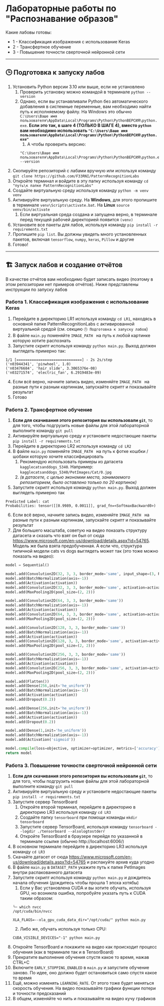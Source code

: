 # Лабораторные работы по "Распознавание образов"

Какие лабовы готовы:
- 1 - Классификация изображения с использование Keras
- 2 - Трансфертное обучение
- 3 - Повышение точности сверточной нейронной сети

----------

## 🕒 Подготовка к запуску лабов

1. Установить Python версии 3.10 или выше, если не установлено
   1. Проверить установку можно командой в терминале `python --version`
   2. Однако, если вы устанавливали Python без автоматического добавления в системные переменные, вам необходимо найти путь к исполняемому файлу. На Windows это обычно `C:\Users\Ваше имя пользователя\AppData\Local\Programs\Python\PythonВЕРСИЯ\python.exe`. **Если это так, в шаге 4 (ТОЛЬКО В ШАГЕ 4), вместо `python` вам необходимо использовать `"C:\Users\Ваше имя пользователя\AppData\Local\Programs\Python\PythonВЕРСИЯ\python.exe"`** 
      1. А чтобы проверить версию:
      ```shell
      "C:\Users\Ваше имя пользователя\AppData\Local\Programs\Python\PythonВЕРСИЯ\python.exe" --version
      ```
2. Скопируйте репозиторий с лабами вручную или используя команду `git clone https://github.com/F33RNI/PatternRecognitionLabs`
3. Откройте терминал и войдите в эту папку используя команду `cd "путь\к папке PatternRecognitionLabs"`
4. Создайте виртуальную среду используя команду `python -m venv venv`
5. Активируйте виртуальную среду. На **Windows**, для этого пропишите в терминале `venv\Scripts\activate.bat`. На **Linux** `source venv/bin/activate`
   1. Если виртуальная среда создана и запущена верно, в терминале перед текущей рабочей директорией появится `(venv)`
6. Установите все пакеты для лабов, используя команду `pip install -r requirements.txt`
7. Пропишите `pip list`. Вы должны увидеть много установленных пакетов, включая `tensorflow`, `numpy`, `keras`, `Pillow` и другие
8. Готово!

----------

## 🏗️ Запуск лабов и создание отчётов

В качестве отчётов вам необходимо будет записать видео (поэтому в этом репозитории нет примеров отчётов). Ниже представлены инструкции по запуску лабов

### Работа 1. Классификация изображения с использование Keras

1. Перейдите в директорию LR1 используя команду `cd LR1`, находясь в основной папке PatternRecognitionLabs с активированной виртуальной средой (см. секцию `🕒 Подготовка к запуску лабов`)
2. В файле `main.py` поменяйте `IMAGE_PATH ` на путь к любой картинке которую хотите распознать
3. Запустите скрипт используя команду `python main.py`. Выход должен выглядеть примерно так:
```
1/1 [==============================] - 2s 2s/step
('n03944341', 'pinwheel', 1.0)
('n03476684', 'hair_slide', 3.3065376e-08)
('n03271574', 'electric_fan', 6.2919483e-09)
```
4. Если всё верно, начните запись видео, изменяйте `IMAGE_PATH ` на разные пути к разным картинкам, запускайте скрипт и показывайте результат
5. Готово

### Работа 2. Трансфертное обучение

1. **Если для скачивания этого репозитория вы использовали `git`**, то для того, чтобы подгрузить новые файлы для этой лабораторной выполните команду `git pull`
2. Активируйте виртуальную среду и установите недостающие пакеты `pip install -r requirements.txt`
3. Перейдите в директорию LR2 используя команду `cd LR2`
4. В файле `main.py` поменяйте `IMAGE_PATH ` на путь к фотке кошбки / шобаки которую хочите классифицировать
   1. Рекомендую использовать примеры из датасета `kagglecatsanddogs_5340`. Например: `kagglecatsanddogs_5340/PetImages/Cat/0.jpg`
   2. _(в датасете, с целью экономии места, занимаемого репозиторием, было оставлено только по 20 картинок)_
5. Запустите скрипт используя команду `python main.py`. Выход должен выглядеть примерно так
```
Predicted Label: cat
Probabilities: tensor([[0.9989, 0.0011]], grad_fn=<SoftmaxBackward0>)
```
6. Если всё верно, начните запись видео, изменяйте `IMAGE_PATH ` на разные пути к разным картинкам, запускайте скрипт и показывайте результат
7. Для большего масштаба, советую на видео показать структуру датасета и сказать что взят он был от сюда https://www.microsoft.com/en-us/download/details.aspx?id=54765. Модель же была взята предобученная. А если что, структура типичной модели cats vs dogs выглядеть может так (это тоже можно показать на видео):
```python
model = Sequential()

model.add(Convolution2D(32, 3, 3, border_mode='same', input_shape=(3, ROWS, COLS)))
model.add(BatchNormalization(axis=-1))
model.add(Activation(activation))
model.add(Convolution2D(32, 3, 3, border_mode='same', activation=activation))
model.add(MaxPooling2D(pool_size=(2, 2)))

model.add(Convolution2D(64, 3, 3, border_mode='same'))
model.add(BatchNormalization(axis=-1))
model.add(Activation(activation))
model.add(Convolution2D(64, 3, 3, border_mode='same', activation=activation))
model.add(MaxPooling2D(pool_size=(2, 2)))

model.add(Convolution2D(128, 3, 3, border_mode='same'))
model.add(BatchNormalization(axis=-1))
model.add(Activation(activation))
model.add(Convolution2D(128, 3, 3, border_mode='same', activation=activation))
model.add(MaxPooling2D(pool_size=(2, 2)))

model.add(Convolution2D(256, 3, 3, border_mode='same'))
model.add(BatchNormalization(axis=-1))
model.add(Activation(activation))
model.add(Convolution2D(256, 3, 3, border_mode='same', activation=activation))
model.add(MaxPooling2D(pool_size=(2, 2)))

model.add(Flatten())
model.add(Dense(256,init='he_uniform'))
model.add(BatchNormalization(axis=-1))
model.add(Activation(activation))
model.add(Dropout(0.2))

model.add(Dense(256,init='he_uniform'))
model.add(BatchNormalization(axis=-1))
model.add(Activation(activation))
model.add(Dropout(0.2))

model.add(Dense(1,init='he_uniform'))
model.add(BatchNormalization(axis=-1))
model.add(Activation('sigmoid'))

model.compile(loss=objective, optimizer=optimizer, metrics=['accuracy'])
return model
```

### Работа 3.  Повышение точности сверточной нейронной сети

1. **Если для скачивания этого репозитория вы использовали `git`**, то для того, чтобы подгрузить новые файлы для этой лабораторной выполните команду `git pull`
2. Активируйте виртуальную среду и установите недостающие пакеты `pip install -r requirements.txt`
3. Запустите сервер TensorBoard
   1. Откройте второй терминал, перейдите в директорию в директорию LR3 используя команду `cd LR3`
   2. Создайте папку `tensorboard` при помощи команды `mkdir tensorboard`
   3. Запустите сервер TensorBoard, используя команду `tensorboard --logdir ./tensorboard --alsologtostderr`
   4. Откройте TensorBoard в браузере перейдя по указанной в терминале ссылке (обычно http://localhost:6006/)
4. В основном терминале перейдите в директорию LR3 используя команду `cd LR3`
5. Скачайте датасет от сюда https://www.microsoft.com/en-us/download/details.aspx?id=54765 и распакуйте архив куда угодно
6. В файле `main.py` в `DATASET_PATH` укажите путь к папке PetImages внутри распакованного датасета
7. Запустите скрипт используя команду `python main.py` и дождитесь начала обучения (дождитесь чтобы прошла 1 эпоха хотябы)
   1. Если у Вас установлена CUDA и вы хотите обучать, используя GPU, но возникла ошибка, попробуйте указать путь к CUDA таким образом:
   ```shell
   ╰─ which nvcc
   /opt/cuda/bin/nvcc

   XLA_FLAGS=--xla_gpu_cuda_data_dir="/opt/cuda/" python main.py
   ```
   2. Либо же, обучать используя только CPU:
   ```shell
   CUDA_VISIBLE_DEVICES="-1" python main.py
   ```
8. Откройте TensorBoard и покажите на видео как происходит процесс обучения (как в терминале так и в TensorBoard)
9.  Прекратите выполнение обучения спустя какое то время, нажав CTRL+C
10. Включите `EARLY_STOPPING_ENABLED` в `main.py` и запустите обучение заново. По идее, оно должно будет остановиться само спустя какое то время
11. Ещё, можно изменять `LEARNING_RATE`. От этого тоже будет меняться скорость обучения. На видео показывайте графики функции потери и точности предсказаний
12. В общем, изменяйте чо нить и показывайте на видео кучу графиков

